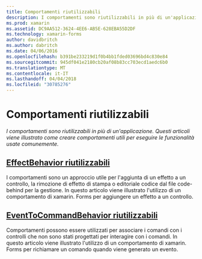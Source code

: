 ```yaml
---
title: Comportamenti riutilizzabili
description: I comportamenti sono riutilizzabili in più di un'applicazione. Questi articoli viene illustrato come creare comportamenti utili per eseguire le funzionalità usate comunemente.
ms.prod: xamarin
ms.assetid: DC9AA512-3624-4EE6-AB5E-628EBA55D2DF
ms.technology: xamarin-forms
author: davidbritch
ms.author: dabritch
ms.date: 04/06/2016
ms.openlocfilehash: b391be233219d1f0b4bb1fded03696bd4c830e84
ms.sourcegitcommit: 945df041e2180cb20af08b83cc703ecd1aedc6b0
ms.translationtype: MT
ms.contentlocale: it-IT
ms.lasthandoff: 04/04/2018
ms.locfileid: "30785276"
---
```

# <a name="reusable-behaviors"></a>Comportamenti riutilizzabili

_I comportamenti sono riutilizzabili in più di un'applicazione. Questi articoli viene illustrato come creare comportamenti utili per eseguire le funzionalità usate comunemente._

## <a name="reusable-effectbehavioreffect-behaviormd"></a>[EffectBehavior riutilizzabili](effect-behavior.md)

I comportamenti sono un approccio utile per l'aggiunta di un effetto a un controllo, la rimozione di effetto di stampa o editoriale codice dal file code-behind per la gestione. In questo articolo viene illustrato l'utilizzo di un comportamento di xamarin. Forms per aggiungere un effetto a un controllo.

## <a name="reusable-eventtocommandbehaviorevent-to-command-behaviormd"></a>[EventToCommandBehavior riutilizzabili](event-to-command-behavior.md)

Comportamenti possono essere utilizzati per associare i comandi con i controlli che non sono stati progettati per interagire con i comandi. In questo articolo viene illustrato l'utilizzo di un comportamento di xamarin. Forms per richiamare un comando quando viene generato un evento.

